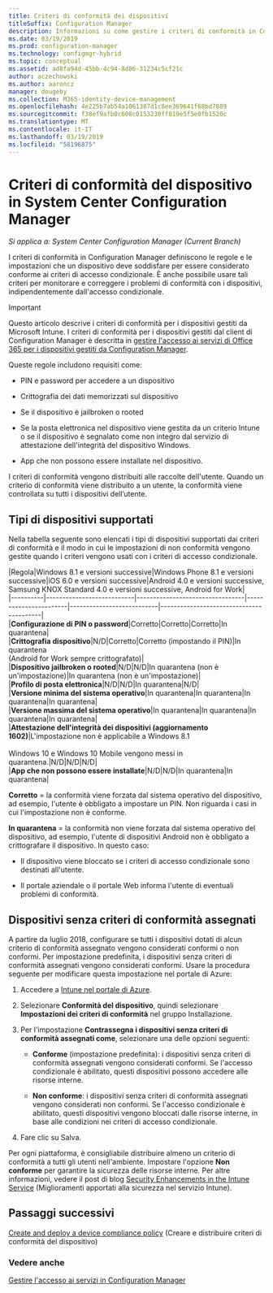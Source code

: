```yaml
---
title: Criteri di conformità dei dispositivi
titleSuffix: Configuration Manager
description: Informazioni su come gestire i criteri di conformità in Configuration Manager per rendere i dispositivi conformi ai criteri di accesso condizionale.
ms.date: 03/19/2019
ms.prod: configuration-manager
ms.technology: configmgr-hybrid
ms.topic: conceptual
ms.assetid: ad8fa94d-45bb-4c94-8d86-31234c5cf21c
author: aczechowski
ms.author: aaroncz
manager: dougeby
ms.collection: M365-identity-device-management
ms.openlocfilehash: 4e225b7ab54a1061387d1c8ee369641f68bd7889
ms.sourcegitcommit: f38ef9afb0c608c0153230ff819e5f5e0fb1520c
ms.translationtype: MT
ms.contentlocale: it-IT
ms.lasthandoff: 03/19/2019
ms.locfileid: "58196875"
---
```

# <a name="device-compliance-policies-in-system-center-configuration-manager"></a>Criteri di conformità del dispositivo in System Center Configuration Manager

*Si applica a: System Center Configuration Manager (Current Branch)*

I criteri di conformità in Configuration Manager definiscono le regole e le impostazioni che un dispositivo deve soddisfare per essere considerato conforme ai criteri di accesso condizionale. È anche possibile usare tali criteri per monitorare e correggere i problemi di conformità con i dispositivi, indipendentemente dall'accesso condizionale.  


> [!IMPORTANT]  
>  Questo articolo descrive i criteri di conformità per i dispositivi gestiti da Microsoft Intune. I criteri di conformità per i dispositivi gestiti dal client di Configuration Manager è descritta in [gestire l'accesso ai servizi di Office 365 per i dispositivi gestiti da Configuration Manager](/sccm/protect/deploy-use/manage-access-to-o365-services-for-pcs-managed-by-sccm).  

 Queste regole includono requisiti come:  

-   PIN e password per accedere a un dispositivo  

-   Crittografia dei dati memorizzati sul dispositivo  

-   Se il dispositivo è jailbroken o rooted  

-   Se la posta elettronica nel dispositivo viene gestita da un criterio Intune o se il dispositivo è segnalato come non integro dal servizio di attestazione dell'integrità del dispositivo Windows.  

-   App che non possono essere installate nel dispositivo.  


 I criteri di conformità vengono distribuiti alle raccolte dell'utente. Quando un criterio di conformità viene distribuito a un utente, la conformità viene controllata su tutti i dispositivi dell’utente.  



## <a name="supported-device-types"></a>Tipi di dispositivi supportati

 Nella tabella seguente sono elencati i tipi di dispositivi supportati dai criteri di conformità e il modo in cui le impostazioni di non conformità vengono gestite quando i criteri vengono usati con i criteri di accesso condizionale.  

|Regola|Windows 8.1 e versioni successive|Windows Phone 8.1 e versioni successive|iOS 6.0 e versioni successive|Android 4.0 e versioni successive, Samsung KNOX Standard 4.0 e versioni successive, Android for Work|  
|----------|---------------------------|---------------------------------|-----------------------|---------------------------|-----------------------------------------|  
|**Configurazione di PIN o password**|Corretto|Corretto|Corretto|In quarantena|  
|**Crittografia dispositivo**|N/D|Corretto|Corretto (impostando il PIN)|In quarantena<br>(Android for Work sempre crittografato)|  
|**Dispositivo jailbroken o rooted**|N/D|N/D|In quarantena (non è un'impostazione)|In quarantena (non è un'impostazione)|  
|**Profilo di posta elettronica**|N/D|N/D|In quarantena|N/D|  
|**Versione minima del sistema operativo**|In quarantena|In quarantena|In quarantena|In quarantena|  
|**Versione massima del sistema operativo**|In quarantena|In quarantena|In quarantena|In quarantena|  
|**Attestazione dell'integrità dei dispositivi (aggiornamento 1602)**|L'impostazione non è applicabile a Windows 8.1<br /><br /> Windows 10 e Windows 10 Mobile vengono messi in quarantena.|N/D|N/D|N/D|  
|**App che non possono essere installate**|N/D|N/D|In quarantena|In quarantena|

 **Corretto** = la conformità viene forzata dal sistema operativo del dispositivo, ad esempio, l'utente è obbligato a impostare un PIN. Non riguarda i casi in cui l'impostazione non è conforme.  

 **In quarantena** = la conformità non viene forzata dal sistema operativo del dispositivo, ad esempio, l'utente di dispositivi Android non è obbligato a crittografare il dispositivo. In questo caso:  

-   Il dispositivo viene bloccato se i criteri di accesso condizionale sono destinati all'utente.  

-   Il portale aziendale o il portale Web informa l'utente di eventuali problemi di conformità.  



## <a name="devices-without-any-assigned-compliance-policy"></a>Dispositivi senza criteri di conformità assegnati
<!--2520152-->
A partire da luglio 2018, configurare se tutti i dispositivi dotati di alcun criterio di conformità assegnato vengono considerati conformi o non conformi. Per impostazione predefinita, i dispositivi senza criteri di conformità assegnati vengono considerati conformi. Usare la procedura seguente per modificare questa impostazione nel portale di Azure:

1. Accedere a [Intune nel portale di Azure](https://aka.ms/intuneportal).  

2. Selezionare **Conformità del dispositivo**, quindi selezionare **Impostazioni dei criteri di conformità** nel gruppo Installazione.  

3. Per l'impostazione **Contrassegna i dispositivi senza criteri di conformità assegnati come**, selezionare una delle opzioni seguenti:  

     - **Conforme** (impostazione predefinita): i dispositivi senza criteri di conformità assegnati vengono considerati conformi. Se l'accesso condizionale è abilitato, questi dispositivi possono accedere alle risorse interne.  

     - **Non conforme**: i dispositivi senza criteri di conformità assegnati vengono considerati non conformi. Se l'accesso condizionale è abilitato, questi dispositivi vengono bloccati dalle risorse interne, in base alle condizioni nei criteri di accesso condizionale.  

4. Fare clic su Salva.  

Per ogni piattaforma, è consigliabile distribuire almeno un criterio di conformità a tutti gli utenti nell'ambiente. Impostare l'opzione **Non conforme** per garantire la sicurezza delle risorse interne. Per altre informazioni, vedere il post di blog [Security Enhancements in the Intune Service](https://aka.ms/compliance_policies) (Miglioramenti apportati alla sicurezza nel servizio Intune).



## <a name="next-steps"></a>Passaggi successivi  
[Create and deploy a device compliance policy](/sccm/mdm/deploy-use/create-compliance-policy) (Creare e distribuire criteri di conformità del dispositivo)

### <a name="see-also"></a>Vedere anche  
 [Gestire l'accesso ai servizi in Configuration Manager](/sccm/protect/deploy-use/manage-access-to-services)
